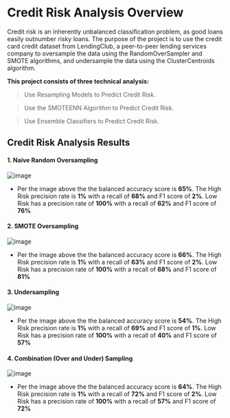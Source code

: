 # Credit Risk Analysis Overview

Credit risk is an inherently unbalanced classification problem, as good loans easily outnumber risky loans. The purpose of the project is to use the credit card credit dataset from LendingClub, a peer-to-peer lending services company to oversample the data using the RandomOverSampler and SMOTE algorithms, and undersample the data using the ClusterCentroids algorithm.

__This project consists of three technical analysis:__
> Use Resampling Models to Predict Credit Risk.

> Use the SMOTEENN Algorithm to Predict Credit Risk.

> Use Ensemble Classifiers to Predict Credit Risk.




##  Credit Risk Analysis Results

#### 1. Naive Random Oversampling

![image](https://user-images.githubusercontent.com/102786356/183278902-db108d9d-3b2f-4a9b-b501-243da9ad3bf6.png)

* Per the image above the the balanced accuracy score is **65%**. The High Risk precision rate is **1%** with a recall of **68%** and F1 score of **2%**.
Low Risk has a precision rate of **100%** with a recall of **62%** and F1 score of **76%**

#### 2. SMOTE Oversampling

![image](https://user-images.githubusercontent.com/102786356/183279286-59761f10-f4fb-4f5c-ad88-1d00809ea855.png)

* Per the image above the the balanced accuracy score is **66%**. The High Risk precision rate is **1%** with a recall of **63%** and F1 score of **2%**.
Low Risk has a precision rate of **100%** with a recall of **68%** and F1 score of **81%**

#### 3. Undersampling

![image](https://user-images.githubusercontent.com/102786356/183279496-6e7d0139-43f1-42f3-80c9-f5663de59302.png)

* Per the image above the the balanced accuracy score is **54%**. The High Risk precision rate is **1%** with a recall of **69%** and F1 score of **1%**.
Low Risk has a precision rate of **100%** with a recall of **40%** and F1 score of **57%**

#### 4. Combination (Over and Under) Sampling

![image](https://user-images.githubusercontent.com/102786356/183279633-f713b93a-8912-4675-a06a-cb955880cb1d.png)

* Per the image above the the balanced accuracy score is **64%**. The High Risk precision rate is **1%** with a recall of **72%** and F1 score of **2%**.
Low Risk has a precision rate of **100%** with a recall of **57%** and F1 score of **72%**
